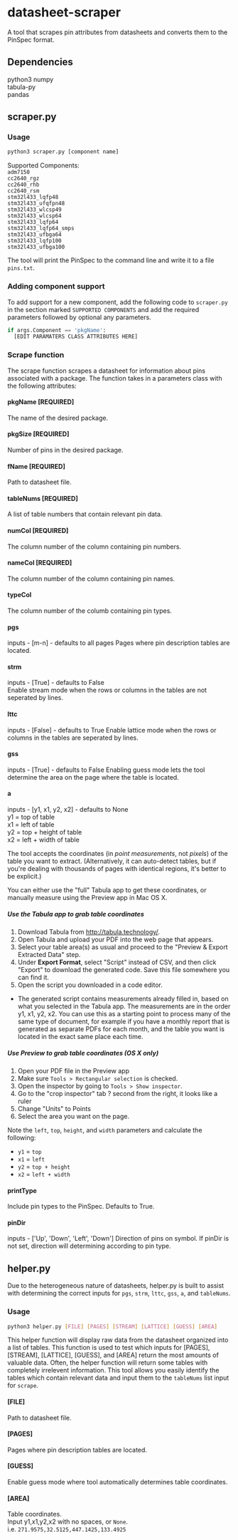 # datasheet-scraper
A tool that scrapes pin attributes from datasheets and converts them to the PinSpec format.

## Dependencies
python3
numpy  
tabula-py  
pandas  

## scraper.py

### Usage

```bash
python3 scraper.py [component name]
```

Supported Components:  
  `adm7150`   
  `cc2640_rgz`   
  `cc2640_rhb`   
  `cc2640_rsm`   
  `stm32l433_lqfp48`   
  `stm32l433_ufqfpn48`   
  `stm32l433_wlcsp49`  
  `stm32l433_wlcsp64`  
  `stm32l433_lqfp64`  
  `stm32l433_lqfp64_smps`  
  `stm32l433_ufbga64`  
  `stm32l433_lqfp100`  
  `stm32l433_ufbga100`  

The tool will print the PinSpec to the command line and write it to a file `pins.txt`.

### Adding component support
To add support for a new component, add the following code to `scraper.py` in the section marked `SUPPORTED COMPONENTS` and add the required parameters followed by optional any parameters. 


```python
if args.Component == 'pkgName':
  [EDIT PARAMATERS CLASS ATTRIBUTES HERE]
```

### Scrape function
The scrape function scrapes a datasheet for information about pins associated with a package. The function takes in a parameters class with the following attributes: 

#### pkgName [REQUIRED]
The name of the desired package.

#### pkgSize [REQUIRED]
Number of pins in the desired package.

#### fName [REQUIRED]
Path to datasheet file.

#### tableNums [REQUIRED]
A list of table numbers that contain relevant pin data.

#### numCol [REQUIRED]
The column number of the column containing pin numbers.

#### nameCol [REQUIRED]
The column number of the column containing pin names.

#### typeCol
The column number of the columb containing pin types.

#### pgs
inputs - [m-n] - defaults to all pages
Pages where pin description tables are located.

#### strm 
inputs - [True] - defaults to False  
Enable stream mode when the rows or columns in the tables are not seperated by lines. 

#### lttc
inputs - [False] - defaults to True 
Enable lattice mode when the rows or columns in the tables are seperated by lines.

#### gss
inputs - [True] - defaults to False 
Enabling guess mode lets the tool determine the area on the page where the table is located.

#### a
inputs - [y1, x1, y2, x2] - defaults to None   
y1 = top of table  
x1 = left of table  
y2 = top + height of table  
x2 = left + width of table  

The tool accepts the coordinates (in *point measurements*, not *pixels*) of the table you want to extract. (Alternatively, it can auto-detect tables, but if you're dealing with thousands of pages with identical regions, it's better to be explicit.)

You can either use the "full" Tabula app to get these coordinates, or manually measure using the Preview app in Mac OS X.

##### Use the Tabula app to grab table coordinates

1. Download Tabula from http://tabula.technology/.
2. Open Tabula and upload your PDF into the web page that appears.
3. Select your table area(s) as usual and proceed to the "Preview & Export Extracted Data" step.
4. Under **Export Format**, select "Script" instead of CSV, and then click "Export" to download the generated code. Save this file somewhere you can find it.
5. Open the script you downloaded in a code editor.
  * The generated script contains measurements already filled in, based on what you selected in the Tabula app. The measurements are in the order y1, x1, y2, x2. You can use this as a starting point to process many of the same type of document, for example if you have a monthly report that is generated as separate PDFs for each month, and the table you want is located in the exact same place each time.

##### Use **Preview**  to grab table coordinates (OS X only)

1. Open your PDF file in the Preview app
2. Make sure `Tools > Rectangular selection` is checked.
3. Open the inspector by going to `Tools > Show inspector`.
4. Go to the "crop inspector" tab ? second from the right, it looks like a ruler
5. Change "Units" to Points
6. Select the area you want on the page.

Note the `left`, `top`, `height`, and `width` parameters and calculate the following:

* `y1` = `top`
* `x1` = `left`
* `y2` = `top + height`
* `x2` =  `left + width`

#### printType 
Include pin types to the PinSpec. Defaults to True.

#### pinDir
inputs - ['Up', 'Down', 'Left', 'Down']
Direction of pins on symbol. If pinDir is not set, direction will determining according to pin type.

## helper.py
Due to the heterogeneous nature of datasheets, helper.py is built to assist with determining the correct inputs for `pgs`, `strm`, `lttc`, `gss`, `a`, and `tableNums`.  

### Usage

```bash
python3 helper.py [FILE] [PAGES] [STREAM] [LATTICE] [GUESS] [AREA] 
```

This helper function will display raw data from the datasheet organized into a list of tables. This function is used to test which inputs for [PAGES], [STREAM], [LATTICE], [GUESS], and [AREA] return the most amounts of valuable data. Often, the helper function will return some tables with completely irrelevent information. This tool allows you easily identify the tables which contain relevant data and input them to the `tableNums` list input for `scrape`.

#### [FILE]
Path to datasheet file.

#### [PAGES]
Pages where pin description tables are located.

#### [GUESS]
Enable guess mode where tool automatically determines table coordinates.

#### [AREA]
Table coordinates.  
Input y1,x1,y2,x2 with no spaces, or `None`.  
i.e. `271.9575,32.5125,447.1425,133.4925`
